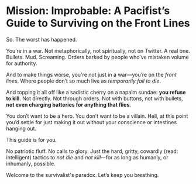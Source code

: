 # Mission: Improbable: A Pacifist’s Guide to Surviving on the Front Lines

So. The worst has happened.

You’re in a war. Not metaphorically, not spiritually, not on Twitter. A real one. Bullets. Mud. Screaming. Orders barked by people who’ve mistaken volume for authority.

And to make things worse, you're not just in a war—you’re on the *front lines*. Where people don’t so much live as *temporarily fail to die*.

And topping it all off like a sadistic cherry on a napalm sundae: **you refuse to kill**. Not directly. Not through orders. Not with buttons, not with bullets, **not even charging batteries for anything that flies**.

You don’t want to be a hero. You don’t want to be a villain. Hell, at this point you’d settle for just making it out without your conscience or intestines hanging out.

This guide is for you.

No patriotic fluff. No calls to glory. Just the hard, gritty, cowardly (read: intelligent) tactics to *not die* and *not kill*—for as long as humanly, or inhumanly, possible.

Welcome to the survivalist's paradox.
Let’s keep you breathing.
